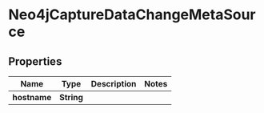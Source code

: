 

# Neo4jCaptureDataChangeMetaSource

## Properties

Name | Type | Description | Notes
------------ | ------------- | ------------- | -------------
**hostname** | **String** |  | 




